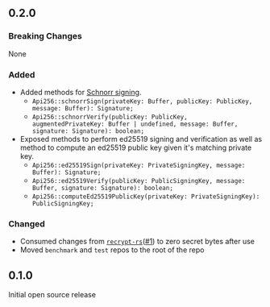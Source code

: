 ## 0.2.0

### Breaking Changes

None

### Added

* Added methods for [Schnorr signing](https://en.wikipedia.org/wiki/Schnorr_signature).
    + `Api256::schnorrSign(privateKey: Buffer, publicKey: PublicKey, message: Buffer): Signature;`
    + `Api256::schnorrVerify(publicKey: PublicKey, augmentedPrivateKey: Buffer | undefined, message: Buffer, signature: Signature): boolean;`
* Exposed methods to perform ed25519 signing and verification as well as method to compute an ed25519 public key given it's matching private key.
    + `Api256::ed25519Sign(privateKey: PrivateSigningKey, message: Buffer): Signature;`
    + `Api256::ed25519Verify(publicKey: PublicSigningKey, message: Buffer, signature: Signature): boolean;`
    + `Api256::computeEd25519PublicKey(privateKey: PrivateSigningKey): PublicSigningKey;`

### Changed
* Consumed changes from [`recrypt-rs`](https://github.com/IronCoreLabs/recrypt-rs)([#1](https://github.com/IronCoreLabs/recrypt-rs/issues/1)) to zero secret bytes after use
* Moved `benchmark` and `test` repos to the root of the repo


## 0.1.0

Initial open source release